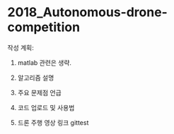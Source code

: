# 2018_Autonomous-drone-competition

작성 계획:

1. matlab 관련은 생략.

2. 알고리즘 설명

3. 주요 문제점 언급

4. 코드 업로드 및 사용법

5. 드론 주행 영상 링크
gittest
